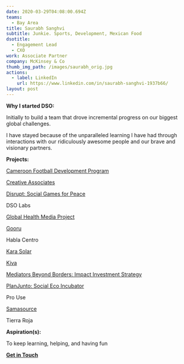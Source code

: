 ```yaml
---
date: 2020-03-29T04:08:00.694Z
teams:
  - Bay Area
title: Saurabh Sanghvi
subtitle: Junkie. Sports, Development, Mexican Food
dsotitle:
  - Engagement Lead
  - CXO
work: Associate Partner
company: McKinsey & Co
thumb_img_path: /images/saurabh_orig.jpg
actions:
  - label: LinkedIn
    url: https://www.linkedin.com/in/saurabh-sanghvi-1937b66/
layout: post
---
```

**Why I started DSO:** 

Initially to build a team that drove incremental progress on our biggest global challenges.

I have stayed because of the unparalleled learning I have had through interactions with our ridiculously awesome people and our brave and visionary partners.

**Projects:**

[Cameroon Football Development Program](https://openfieldintl.org/) 

[Creative Associates](https://www.creativeassociatesinternational.com/)

[Disrupt: Social Games for Peace](https://dsowebsite-179d5.netlify.com/posts/disrupt/) 

DSO Labs

[Global Health Media Project](https://dsowebsite-179d5.netlify.com/posts/global-health-media-project/)

[Gooru](http://gooru.org/about/)

Habla Centro

[Kara Solar](https://karasolar.com/)

[Kiva](https://www.kiva.org/)

[Mediators Beyond Borders: Impact Investment Strategy](https://mediatorsbeyondborders.org/)

[PlanJunto: Social Eco Incubator](https://dsowebsite-179d5.netlify.com/posts/planjunto/)

Pro Use

[Samasource](https://www.samasource.com/)

Tierra Roja

**Aspiration(s):**

To keep learning, helping, and having fun

**[Get in Touch](mailto:ssanghvi@dsoglobal.org)**
